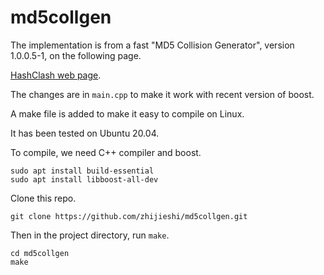 # md5collgen

The implementation is from a fast "MD5 Collision Generator", version 1.0.0.5-1, on the following page.

[HashClash web page](https://www.win.tue.nl/hashclash/).

The changes are in `main.cpp` to make it work with recent version of boost. 

A make file is added to make it easy to compile on Linux. 

It has been tested on Ubuntu 20.04.

To compile, we need C++ compiler and boost. 

    sudo apt install build-essential
    sudo apt install libboost-all-dev

Clone this repo.

    git clone https://github.com/zhijieshi/md5collgen.git

Then in the project directory, run `make`.

    cd md5collgen 
    make
